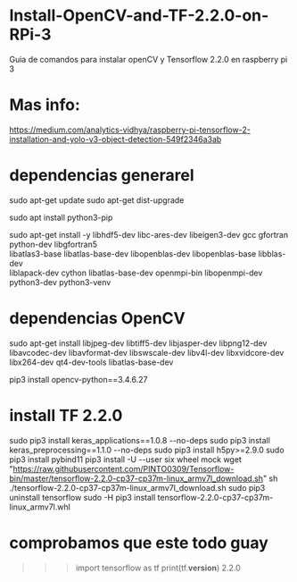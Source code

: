 # Install-OpenCV-and-TF-2.2.0-on-RPi-3
Guia de comandos para instalar openCV y Tensorflow 2.2.0 en raspberry pi 3

# Mas info:
https://medium.com/analytics-vidhya/raspberry-pi-tensorflow-2-installation-and-yolo-v3-object-detection-549f2346a3ab

# dependencias generarel

sudo apt-get update
sudo apt-get dist-upgrade

sudo apt install python3-pip

sudo apt-get install -y libhdf5-dev libc-ares-dev libeigen3-dev gcc      gfortran python-dev libgfortran5 \
                          libatlas3-base libatlas-base-dev libopenblas-dev libopenblas-base libblas-dev \
                          liblapack-dev cython libatlas-base-dev openmpi-bin libopenmpi-dev python3-dev python3-venv
                          
# dependencias OpenCV

sudo apt-get install libjpeg-dev libtiff5-dev libjasper-dev libpng12-dev libavcodec-dev libavformat-dev libswscale-dev libv4l-dev libxvidcore-dev libx264-dev qt4-dev-tools libatlas-base-dev

pip3 install opencv-python==3.4.6.27

# install TF 2.2.0

sudo pip3 install keras_applications==1.0.8 --no-deps
sudo pip3 install keras_preprocessing==1.1.0 --no-deps
sudo pip3 install h5py>=2.9.0
sudo pip3 install pybind11
pip3 install -U --user six wheel mock
wget "https://raw.githubusercontent.com/PINTO0309/Tensorflow-bin/master/tensorflow-2.2.0-cp37-cp37m-linux_armv7l_download.sh"
sh ./tensorflow-2.2.0-cp37-cp37m-linux_armv7l_download.sh
sudo pip3 uninstall tensorflow
sudo -H pip3 install tensorflow-2.2.0-cp37-cp37m-linux_armv7l.whl

# comprobamos que este todo guay
>>> import tensorflow as tf
>>> print(tf.__version__)
2.2.0
